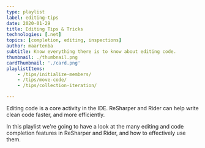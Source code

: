 ```yaml
---
type: playlist
label: editing-tips
date: 2020-01-29
title: Editing Tips & Tricks
technologies: [.net]
topics: [completion, editing, inspections]
author: maartenba
subtitle: Know everything there is to know about editing code. 
thumbnail: ./thumbnail.png
cardThumbnail: './card.png'
playlistItems:
    - /tips/initialize-members/
    - /tips/move-code/
    - /tips/collection-iteration/

---
```



Editing code is a core activity in the IDE. ReSharper and Rider can help
write clean code faster, and more efficiently.

In this playlist we're going to have a look at the many editing and
code completion features in ReSharper and Rider, and how to effectively
use them.
